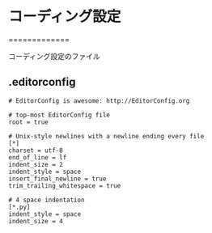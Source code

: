 # コーディング設定
=============

コーディング設定のファイル

## .editorconfig

```
# EditorConfig is awesome: http://EditorConfig.org

# top-most EditorConfig file
root = true

# Unix-style newlines with a newline ending every file
[*]
charset = utf-8
end_of_line = lf
indent_size = 2
indent_style = space
insert_final_newline = true
trim_trailing_whitespace = true

# 4 space indentation
[*.py]
indent_style = space
indent_size = 4
```
